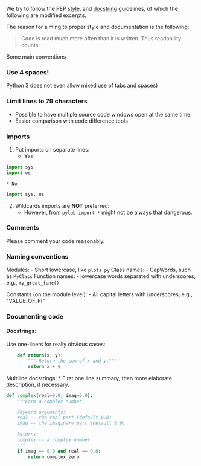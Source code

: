We try to follow the PEP [style](http://legacy.python.org/dev/peps/pep-0008/), 
and [docstring](http://legacy.python.org/dev/peps/pep-0257/) guidelines, of which the following are modified excerpts.

The reason for aiming to proper style and documentation is the following:

> Code is read much more often than it is written.
> Thus readability counts.


Some main conventions

### Use 4 spaces!
Python 3 does not even allow mixed use of tabs and spaces)

### Limit lines to 79 characters
- Possible to have multiple source code windows open at the same time
- Easier comparison with code difference tools


### Imports
1. Put imports on separate lines:
	* Yes

```python
import sys
import os
```

	* No

```python
import sys, os
```

2. Wildcards imports are **NOT** preferred:
	* However, from `pylab import *` might not be always that dangerous.


### Comments
Please comment your code reasonably.

### Naming conventions
Modules:
	- Short lowercase, like `plots.py`
Class names:
	- CapWords, such as `MyClass`
Function names:
	- lowercase words separated with underscores, e.g., `my_great_func()`

Constants (on the module level):
	- All capital letters with underscores, e.g., "VALUE_OF_PI"

### Documenting code

#### Docstrings:

Use one-liners for really obvious cases:

```python
	def return(x, y):
		""" Return the sum of x and y."""
		return x + y
```

Multiline docstrings:
	* First one line summary, then more elaborate description, if necessary.

```python
def complex(real=0.0, imag=0.0):
    """Form a complex number.

    Keyword arguments:
    real -- the real part (default 0.0)
    imag -- the imaginary part (default 0.0)

    Returns:
    complex -- a complex number
    """
    if imag == 0.0 and real == 0.0:
        return complex_zero
```
